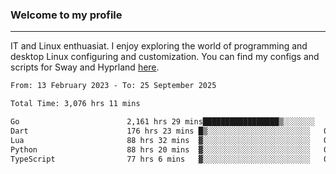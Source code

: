 ### Welcome to my profile

---

IT and Linux enthuasiat. I enjoy exploring the world of programming and desktop Linux configuring and customization. You can find my configs and scripts for Sway and Hyprland [here](https://github.com/uroborosq/mess-of-linux-configurations).

<!-- <div display="block">
 	<img align="left" width="48%" alt="isocalendar" src=".github/metrics/isocalendar_metrics.svg" />
	<img align="center" width="48%" alt="contributions" src=".github/metrics/contributions_metrics.svg" />
	<img align="center" alt="languages" src=".github/metrics/languages_metrics.svg" />
</div> -->

<!-- ![](https://komarev.com/ghpvc/?username=uroborosq&color=success&style=flat-square) -->
<!-- [](https://img.shields.io/github/last-commit/uroborosq/uroborosq?label=Profile%20updated&style=flat-square) -->

<!--START_SECTION:waka-->

```txt
From: 13 February 2023 - To: 25 September 2025

Total Time: 3,076 hrs 11 mins

Go                        2,161 hrs 29 mins█████████████████▒░░░░░░░   69.69 %
Dart                      176 hrs 23 mins █▒░░░░░░░░░░░░░░░░░░░░░░░   05.69 %
Lua                       88 hrs 32 mins  ▓░░░░░░░░░░░░░░░░░░░░░░░░   02.85 %
Python                    88 hrs 20 mins  ▓░░░░░░░░░░░░░░░░░░░░░░░░   02.85 %
TypeScript                77 hrs 6 mins   ▓░░░░░░░░░░░░░░░░░░░░░░░░   02.49 %
```

<!--END_SECTION:waka-->
